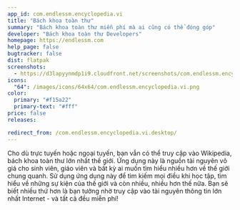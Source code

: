```yaml
---
app_id: com.endlessm.encyclopedia.vi
title: "Bách khoa toàn thư"
summary: "Bách khoa toàn thư miễn phí mà ai cũng có thể đóng góp"
developer: "Bách khoa toàn thư Developers"
homepage: https://endlessm.com
help_page: false
bugtracker: false
dist: flatpak
screenshots:
  - https://d3lapyynmdp1i9.cloudfront.net/screenshots/com.endlessm.encyclopedia.vi/C/com.endlessm.encyclopedia-screenshot1.jpg
icons:
  "64": /images/icons/64x64/com.endlessm.encyclopedia.vi.png
color:
  primary: "#f15a22"
  primary-text: "#fff"
price: false
releases:

redirect_from: /com.endlessm.encyclopedia.vi.desktop/
---
```


<p>Cho dù trực tuyến hoặc ngoại tuyến, bạn vẫn có thể truy cập vào Wikipedia, bách khoa toàn thư lớn nhất thế giới. Ứng dụng này là nguồn tài nguyên vô giá cho sinh viên, giáo viên và bất kỳ ai muốn tìm hiểu nhiều hơn về thế giới chung quanh. Sử dụng ứng dụng này để tìm kiếm mọi điều khi học tập, tìm hiểu về những sự kiện của thế giới và còn nhiều, nhiều hơn thế nữa. Bạn sẽ biết nhiều thứ hơn là bạn tưởng nhờ truy cập vào tài nguyên thông tin lớn nhất Internet - và tất cả đều miễn phí!</p>